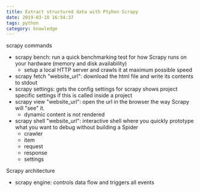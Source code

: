 ```yaml
---
title: Extract structured data with Ptyhon Scrapy
date: 2019-03-10 16:54:37
tags: python
category: knowledge
---
```



scrapy commands
- scrapy bench: run a quick benchmarking test for how Scrapy runs on your hardware (memory and disk availability)
  - setup a local HTTP server and crawls it at maximum possible speed
- scrapy fetch "website_url": download the html file and write its contents to stdout
- scrapy settings: gets the config settings for scrapy shows project specific settings if this is called inside a project
- scrapy view "website_url": open the url in the browser the way Scrapy will "see" it. 
  - dynamic content is not rendered
- scrapy shell "website_url": interactive shell where you quickly prototype what you want to debug without building a Spider
  - crawler
  - item
  - request
  - response 
  - settings


Scrapy architecture
- scrapy engine: controls data flow and triggers all events